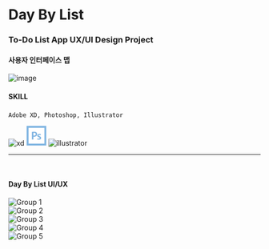 Day By List
=============
### To-Do List App UX/UI Design Project

#### 사용자 인터페이스 맵
![image](https://user-images.githubusercontent.com/44343908/223713388-a4c3dd0a-7164-45af-9d77-2b26979e4ce0.png)


#### SKILL
` Adobe XD, Photoshop, Illustrator `

<p align="left">
<img src="https://cdn.worldvectorlogo.com/logos/adobe-xd.svg" alt="xd" width="40" height="40"/>
<img src="https://raw.githubusercontent.com/devicons/devicon/master/icons/photoshop/photoshop-line.svg" alt="photoshop" width="40" height="40"/>
<img src="https://www.vectorlogo.zone/logos/adobe_illustrator/adobe_illustrator-icon.svg" alt="illustrator" width="40" height="40"/>
</p>


-------------

<br />

#### Day By List UI/UX

![Group 1](https://user-images.githubusercontent.com/44343908/223723080-c33d77bf-9a0a-407b-aa24-298d8ca24ed5.png)
<br />
![Group 2](https://user-images.githubusercontent.com/44343908/223723088-4c15cfd2-6449-4727-bcb6-87adaf281904.png)
<br />
![Group 3](https://user-images.githubusercontent.com/44343908/223723092-1531af16-9aca-4a92-983e-dc73759b6652.png)
<br />
![Group 4](https://user-images.githubusercontent.com/44343908/223723095-e353e720-b05b-4961-98e9-fa6c307ab0bb.png)
<br />
![Group 5](https://user-images.githubusercontent.com/44343908/223723098-4f72db63-5c4f-4c09-809f-a812f83f815d.png)

